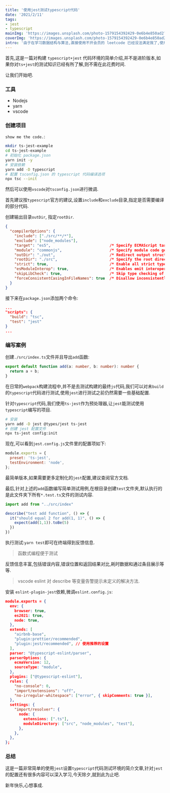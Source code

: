 ```yaml
---
title: '使用jest测试typescript代码'
date: '2021/2/11'
tags:
- jest
- typescript
mainImg: 'https://images.unsplash.com/photo-1579154392429-0e6b4e850ad2?crop=entropy&cs=tinysrgb&fit=max&fm=jpg&ixid=MXwxNjUyNjZ8MHwxfHJhbmRvbXx8fHx8fHx8&ixlib=rb-1.2.1&q=80&w=1080'
coverImg: 'https://images.unsplash.com/photo-1579154392429-0e6b4e850ad2?crop=entropy&cs=tinysrgb&fit=max&fm=jpg&ixid=MXwxNjUyNjZ8MHwxfHJhbmRvbXx8fHx8fHx8&ixlib=rb-1.2.1&q=80&w=400'
intro: '由于在学习数据结构与算法,直接使用不开会员的 leetcode 已经没法满足我了,使用 JavaScript 代码进行编码似乎不如使用 typescript 更好,于是转用 typescript,并且此时需要一个测试框架对象代码进行测试,以此印证算法是否可行.于是我选择了 Jest.'
---
```


首先,这是一篇对构建 `typescript+jest` 代码环境的简单介绍,并不是进阶版本,如果你对`ts+jest`的测试知识已经有所了解,则不需在此花费时间.

让我们开始吧.

### 工具

- Nodejs
- yarn
- vscode

### 创建项目

`show me the code.`:

```bash
mkdir ts-jest-example
cd ts-jest-example
# 初始化 package.json
yarn init -y
# 安装依赖
yarn add -D typescript
# 配置 tsconfig.json 的 typescript 代码编译选项
npx tsc --init
```

然后可以使用`vscode`对`tsconfig.json`进行微调.

首先建议按`typescript`官方的建议,设置`include`和`exclude`目录,指定是否需要编译的部分代码.

创建输出目录`outDir`, 指定`rootDir`.

```json
{
  "compilerOptions": {
    "include": ["./src/**/*"],
    "exclude": ["node_modules"],
    "target": "es5",                          /* Specify ECMAScript target version: 'ES3' (default), 'ES5', 'ES2015', 'ES2016', 'ES2017', 'ES2018', 'ES2019', 'ES2020', or 'ESNEXT'. */
    "module": "commonjs",                     /* Specify module code generation: 'none', 'commonjs', 'amd', 'system', 'umd', 'es2015', 'es2020', or 'ESNext'. */
    "outDir": "./out",                        /* Redirect output structure to the directory. */
    "rootDir": "./src",                       /* Specify the root directory of input files. Use to control the output directory structure with --outDir. */
    "strict": true,                           /* Enable all strict type-checking options. */
    "esModuleInterop": true,                  /* Enables emit interoperability between CommonJS and ES Modules via creation of namespace objects for all imports. Implies 'allowSyntheticDefaultImports'. */
    "skipLibCheck": true,                     /* Skip type checking of declaration files. */
    "forceConsistentCasingInFileNames": true  /* Disallow inconsistently-cased references to the same file. */
  }
}
```

接下来在`package.json`添加两个命令:

```json
...
"scripts": {
  "build": "tsc",
  "test": "jest"
}
...
```

### 编写案例

创建`./src/index.ts`文件并且导出`add`函数:

```typescript
export default function add(a: number, b: number): number {
  return a + b;
}
```

在日常的`webpack`构建流程中,并不是去测试构建的最终`js`代码,我们可以对未`build`的`typescript`代码进行测试,使用`jest`进行测试之前仍然需要一些基础配置.

针对`typescript`代码,我们使用`ts-jest`作为预处理器,让`jest`能测试使用`typescript`编写的项目.

```bash
# 安装
yarn add -D jest @types/jest ts-jest
# 创建 jest 配置文件
npx ts-jest config:init
```

现在,可以看到`jest.config.js`文件里的配置项如下:

```js
module.exports = {
  preset: 'ts-jest',
  testEnvironment: 'node',
};
```

最简单版本,如果需要更多定制化的`jest`配置,建议查阅官方文档.

最后,针对上述的`add`函数编写简单测试用例,在根目录创建`test`文件夹,默认执行的是此文件夹下所有`*.test.ts`文件的测试内容.

```typescript
import add from "../src/index"

describe("test add function", () => {
  it("should equal 2 for add(1, 1)", () => {
    expect(add(1,1)).toBe(5)
  })
})
```

执行测试:`yarn test`即可在终端得到反馈信息.

> 函数式编程便于测试

反馈信息丰富,包括错误内容,错误位置和返回结果对比,耗时数据和通过条目展示等等.

> vscode eslint 对 describe 等变量告警提示未定义的解决方法.

安装 `eslint-plugin-jest`依赖,微调`eslint.config.js`:

```json
module.exports = {
  env: {
    browser: true,
    es2021: true,
    node: true,
  },
  extends: [
    "airbnb-base",
    "plugin:prettier/recommended",
    "plugin:jest/recommended", // 使用推荐的设置
  ],
  parser: "@typescript-eslint/parser",
  parserOptions: {
    ecmaVersion: 12,
    sourceType: "module",
  },
  plugins: ["@typescript-eslint"],
  rules: {
    "no-console": 0,
    "import/extensions": "off",
    "no-irregular-whitespace": ["error", { skipComments: true }],
  },
  settings: {
    "import/resolver": {
      node: {
        extensions: [".ts"],
        moduleDirectory: ["src", "node_modules", "test"],
      },
    },
  },
};
```



### 总结

这是一篇非常简单的使用`jest`设置`typescript`代码测试环境的简介文章,针对`jest `的配置还有很多内容可以深入学习,今天除夕,就到此为止吧.

新年快乐,心想事成.